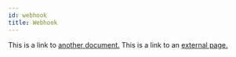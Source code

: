 ```yaml
---
id: webhook
title: Webhook
---
```


This is a link to [another document.](doc3.md) This is a link to an [external page.](http://www.example.com/)

